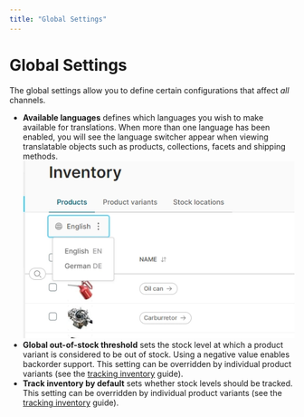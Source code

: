 ```yaml
---
title: "Global Settings"
---
```


# Global Settings

The global settings allow you to define certain configurations that affect _all_ channels.

* **Available languages** defines which languages you wish to make available for translations. When more than one language has been enabled, you will see the language switcher appear when viewing translatable objects such as products, collections, facets and shipping methods.
  ![./screen-translations.webp](./screen-translations.webp)
* **Global out-of-stock threshold** sets the stock level at which a product variant is considered to be out of stock. Using a negative value enables backorder support. This setting can be overridden by individual product variants (see the [tracking inventory](/user-guide/catalog/products#tracking-inventory) guide).
* **Track inventory by default** sets whether stock levels should be tracked. This setting can be overridden by individual product variants (see the [tracking inventory](/user-guide/catalog/products#tracking-inventory) guide).
